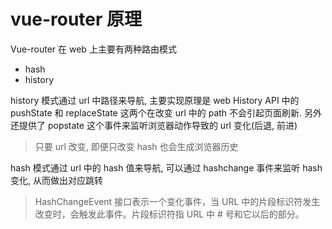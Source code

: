 # vue-router 原理

Vue-router 在 web 上主要有两种路由模式

- hash
- history

history 模式通过 url 中路径来导航, 主要实现原理是 web History API 中的 pushState 和 replaceState 这两个在改变 url 中的 path 不会引起页面刷新.
另外还提供了 popstate 这个事件来监听浏览器动作导致的 url 变化(后退, 前进)

> 只要 url 改变, 即便只改变 hash 也会生成浏览器历史

hash 模式通过 url 中的 hash 值来导航, 可以通过 hashchange 事件来监听 hash 变化, 从而做出对应跳转

> HashChangeEvent 接口表示一个变化事件，当 URL 中的片段标识符发生改变时，会触发此事件。片段标识符指 URL 中 # 号和它以后的部分。


